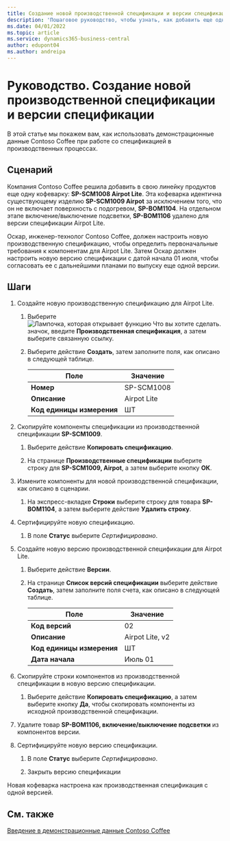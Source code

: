 ```yaml
---
title: Создание новой производственной спецификации и версии спецификации
description: 'Пошаговое руководство, чтобы узнать, как добавить еще одну кофеварку в линейку продуктов Contoso Coffee в Business Central.'
ms.date: 04/01/2022
ms.topic: article
ms.service: dynamics365-business-central
author: edupont04
ms.author: andreipa
---
```

# <a name="walkthrough-create-a-new-production-bom-and-bom-version"></a><a name="walkthrough-create-a-new-production-bom-and-bom-version"></a><a name="walkthrough-create-a-new-production-bom-and-bom-version"></a>Руководство. Создание новой производственной спецификации и версии спецификации

В этой статье мы покажем вам, как использовать демонстрационные данные Contoso Coffee при работе со спецификацией в производственных процессах.  

## <a name="scenario"></a><a name="scenario"></a><a name="scenario"></a>Сценарий

Компания Contoso Coffee решила добавить в свою линейку продуктов еще одну кофеварку: **SP-SCM1008 Airpot Lite**. Эта кофеварка идентична существующему изделию **SP-SCM1009 Airpot** за исключением того, что он не включает поверхность с подогревом, **SP-BOM1104**. На отдельном этапе включение/выключение подсветки, **SP-BOM1106** удалено для версии спецификации Airpot Lite.

Оскар, инженер-технолог Contoso Coffee, должен настроить новую производственную спецификацию, чтобы определить первоначальные требования к компонентам для Airpot Lite. Затем Оскар должен настроить новую версию спецификации с датой начала 01 июля, чтобы согласовать ее с дальнейшими планами по выпуску еще одной версии.

## <a name="steps"></a><a name="steps"></a><a name="steps"></a>Шаги

1. Создайте новую производственную спецификацию для Airpot Lite.

    1. Выберите ![Лампочка, которая открывает функцию Что вы хотите сделать.](../../media/ui-search/search_small.png "Что вы хотите сделать") значок, введите **Производственная спецификация**, а затем выберите связанную ссылку.  

    2. Выберите действие **Создать**, затем заполните поля, как описано в следующей таблице.  

        |Поле  |Значение  |
        |---------|---------|
        |**Номер** |SP-SCM1008|
        |**Описание** |Airpot Lite|
        |**Код единицы измерения**|ШТ  |

2. Скопируйте компоненты спецификации из производственной спецификации **SP-SCM1009**.

    1. Выберите действие **Копировать спецификацию**.

    2. На странице **Производственные спецификации** выберите строку для **SP-SCM1009, Airpot**, а затем выберите кнопку **ОК**.

3. Измените компоненты для новой производственной спецификации, как описано в сценарии.

    1. На экспресс-вкладке **Строки** выберите строку для товара **SP-BOM1104**, а затем выберите действие **Удалить строку**.  

4. Сертифицируйте новую спецификацию.  

    1. В поле **Статус** выберите *Сертифицировано*.  

5. Создайте новую версию производственной спецификации для Airpot Lite.

    1. Выберите действие **Версии**.

    2. На странице **Список версий спецификации** выберите действие **Создать**, затем заполните поля счета, как описано в следующей таблице.  

        |Поле  |Значение  |
        |---------|---------|
        |**Код версий** |02|
        |**Описание** |Airpot Lite, v2|
        |**Код единицы измерения**|ШТ  |  
        |**Дата начала**|Июль 01  |  

6. Скопируйте строки компонентов из производственной спецификации в новую версию спецификации.

    1. Выберите действие **Копировать спецификацию**, а затем выберите кнопку **Да**, чтобы скопировать компоненты из исходной производственной спецификации.

7. Удалите товар **SP-BOM1106, включение/выключение подсветки** из компонентов версии.

8. Сертифицируйте новую версию спецификации.

    1. В поле **Статус** выберите *Сертифицировано*.  

    2. Закрыть версию спецификации

Новая кофеварка настроена как производственная спецификация с одной версией.  

## <a name="see-also"></a><a name="see-also"></a><a name="see-also"></a>См. также

[Введение в демонстрационные данные Contoso Coffee](../contoso-coffee-intro.md)  

